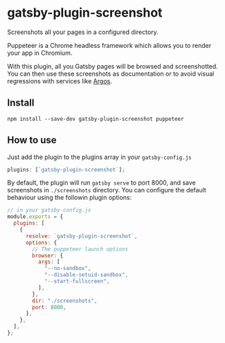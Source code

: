 # gatsby-plugin-screenshot

Screenshots all your pages in a configured directory.

Puppeteer is a Chrome headless framework which allows you to render your app in Chromium.

With this plugin, all you Gatsby pages will be browsed and screenshotted. You can then use
these screenshots as documentation or to avoid visual regressions with services like [Argos](https://www.argos-ci.com/).

## Install

`npm install --save-dev gatsby-plugin-screenshot puppeteer`

## How to use

Just add the plugin to the plugins array in your `gatsby-config.js`

```javascript
plugins: [`gatsby-plugin-screenshot`];
```

By default, the plugin will run `gatsby serve` to port 8000, and save screenshots in `./screenshots` directory.
You can configure the default behaviour using the followin plugin options:

```javascript
// in your gatsby-config.js
module.exports = {
  plugins: [
    {
      resolve: `gatsby-plugin-screenshot`,
      options: {
        // The puppeteer launch options
        browser: {
          args: [
            "--no-sandbox",
            "--disable-setuid-sandbox",
            "--start-fullscreen",
          ],
        },
        dir: "./screenshots",
        port: 8000,
      },
    },
  ],
};
```
